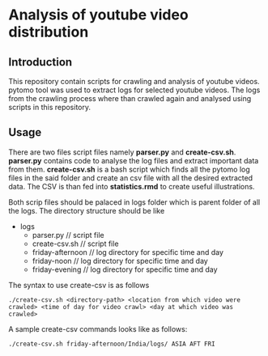 # Analysis of youtube video distribution

## Introduction
This repository contain scripts for crawling and analysis of youtube videos. pytomo tool was used to extract logs for selected youtube videos. The logs from the crawling process where than crawled again and analysed using scripts in this repository. 

## Usage
There are two files script files namely **parser.py** and **create-csv.sh**. **parser.py** contains code to analyse the log files and extract important data from them. **create-csv.sh** is a bash script which finds all the pytomo log files in the said folder and create an csv file with all the desired extracted data. The CSV is than fed into **statistics.rmd** to create useful illustrations.

Both scrip files should be palaced in logs folder which is parent folder of all the logs. The directory structure should be like 

- logs
  - parser.py // script file
  - create-csv.sh // script file
  - friday-afternoon // log directory for specific time and day
  - friday-noon // log directory for specific time and day
  - friday-evening // log directory for specific time and day

The syntax to use create-csv is as follows

```
./create-csv.sh <directory-path> <location from which video were crawled> <time of day for video crawl> <day at which video was crawled>
```

A sample create-csv commands looks like as follows:

```
./create-csv.sh friday-afternoon/India/logs/ ASIA AFT FRI
```

